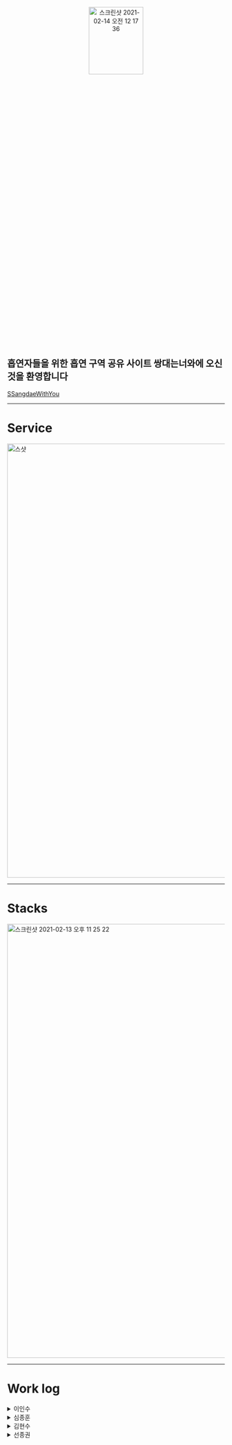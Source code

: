 <p align="center"><img alt="스크린샷 2021-02-14 오전 12 17 36" src="https://user-images.githubusercontent.com/71421672/107853549-16966880-6e5a-11eb-8530-8e9374dc41ec.png" width=50% height=20%></p>

## 흡연자들을 위한 흡연 구역 공유 사이트 쌍대는너와에 오신 것을 환영합니다
	
[SSangdaeWithYou](https://ssangdaewithyou.com)

<hr>

# Service

<img width="1005" alt="스샷" src="https://user-images.githubusercontent.com/71421672/107852715-a685e380-6e55-11eb-8774-e9e68a122fc3.png">


<hr>

# Stacks
<img width="1005" alt="스크린샷 2021-02-13 오후 11 25 22" src="https://user-images.githubusercontent.com/71421672/107852243-ffa04800-6e52-11eb-81fe-c481893ff50e.png">

<hr>

# Work log


<details>
<summary>이인수</summary>
<div markdown="1">
- Front-end
  
</div>
</details>

<details>
  <summary>심종훈</summary>
<div markdown="1">
- Front-end
  
</div>
</details>

<details>
<summary>김현수</summary>
<div markdown="1">
- Back-end
  
</div>
</details>
<details>
<summary>선종권</summary>
<div markdown="1">
- Back-end
  
</div>
</details>
